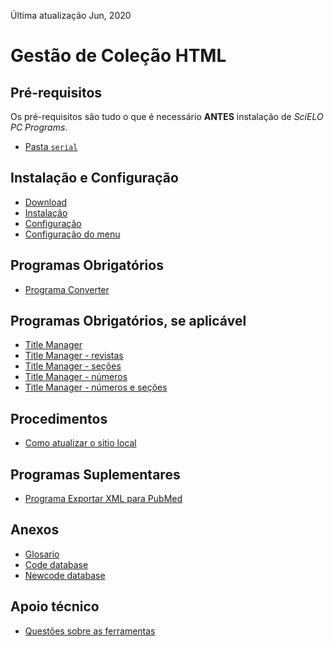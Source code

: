 Última atualização Jun, 2020

# Gestão de Coleção HTML 


## Pré-requisitos

Os pré-requisitos são tudo o que é necessário **ANTES** instalação de _SciELO PC Programs_.

- [Pasta `serial`](requirements_serial.md)


## Instalação e Configuração

- [Download](download_markup_html.md)
- [Instalação](html_gestao_install.md)
- [Configuração](html_gestao_config.md)
- [Configuração do menu](installation_configure_menu.md)


## Programas Obrigatórios

- [Programa Converter](converter.md)


## Programas Obrigatórios, se aplicável

- [Title Manager](titlemanager.md)
- [Title Manager - revistas](titlemanager_title.md)
- [Title Manager - seções](titlemanager_section.md)
- [Title Manager - números](titlemanager_issue.md)
- [Title Manager - números e seções](issue_and_section_databases.md)


## Procedimentos

- [Como atualizar o sitio local](how_to_update_local_site.md)    


## Programas Suplementares

- [Programa Exportar XML para PubMed](xml_exporter.md)


## Anexos

- [Glosario](concepts.md)
- [Code database](code_database.md)
- [Newcode database](newcode_database.md)


## Apoio técnico

- [Questões sobre as ferramentas](html_support.md)
